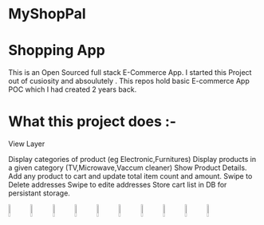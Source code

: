 # MyShopPal

# Shopping App

This is an Open Sourced full stack E-Commerce App. I started this Project out of cusiosity and absoulutely .
This repos hold basic E-commerce App POC which I had created 2 years back. 

# What this project does :-

View Layer

Display categories of product (eg Electronic,Furnitures)
Display products in a given category (TV,Microwave,Vaccum cleaner)
Show Product Details.
Add any product to cart and update total item count and amount.
Swipe to Delete addresses
Swipe to edite addresses
Store cart list in DB for persistant storage.

<img src="https://user-images.githubusercontent.com/69719956/107774260-6f291100-6d47-11eb-8681-575444d36bff.jpg" width="8%"></img> <img src="https://user-images.githubusercontent.com/69719956/107774268-73edc500-6d47-11eb-87b3-bb1612ac42f7.jpg" width="8%"></img> <img src="https://user-images.githubusercontent.com/69719956/107774278-76e8b580-6d47-11eb-9a3c-57e2115426d3.jpg" width="8%"></img> <img src="https://user-images.githubusercontent.com/69719956/107774294-7c460000-6d47-11eb-89ff-bd889e33730c.jpg" width="8%"></img> <img src="https://user-images.githubusercontent.com/69719956/107774301-7ea85a00-6d47-11eb-8656-5951b813c8a5.jpg" width="8%"></img> <img src="https://user-images.githubusercontent.com/69719956/107774315-836d0e00-6d47-11eb-9739-ab3877e7aa39.jpg" width="8%"></img> <img src="https://user-images.githubusercontent.com/69719956/107774363-9089fd00-6d47-11eb-84c8-7fd8fd8b8239.jpg" width="8%"></img> <img src="https://user-images.githubusercontent.com/69719956/107774376-9384ed80-6d47-11eb-9db9-3add3fa1f9ff.jpg" width="8%"></img> <img src="https://user-images.githubusercontent.com/69719956/107774389-97187480-6d47-11eb-81f9-25dedefd63c6.jpg" width="8%"></img> <img src="https://user-images.githubusercontent.com/69719956/107774398-9aabfb80-6d47-11eb-958c-67e2c690bf3a.jpg" width="8%"></img> 
